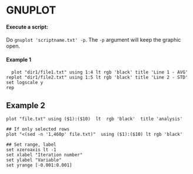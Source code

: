 # GNUPLOT

#### Execute a script:
Do `gnuplot 'scriptname.txt' -p`. The `-p` argument will keep the graphic open.

#### Example 1
```
  plot "dir1/file1.txt" using 1:4 lt rgb 'black' title 'Line 1 - AVG'
replot "dir1/file2.txt" using 1:5 lt rgb 'black' title 'Line 2 - STD'
set logscale y
rep
```

## Example 2
```
plot "file.txt" using ($1):($10)  lt  rgb 'black'  title 'analysis'

## If only selected rows
plot "<(sed -n '1,460p' file.txt)"  using ($1):($10) lt rgb 'black'

## Set range, label
set xzeroaxis lt -1
set xlabel "Iteration number"
set ylabel "Variable"
set yrange [-0.001:0.001]
```

